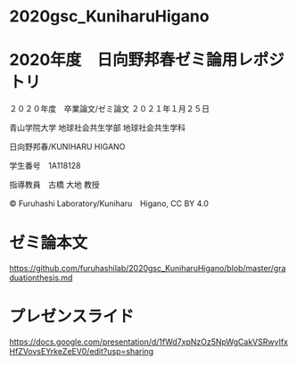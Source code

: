 # 2020gsc_KuniharuHigano

# 2020年度　日向野邦春ゼミ論用レポジトリ


２０２０年度　卒業論文/ゼミ論文  ２０２１年１月２５日

青山学院大学 地球社会共生学部 地球社会共生学科

日向野邦春/KUNIHARU HIGANO

学生番号　1A118128

指導教員　古橋 大地 教授

© Furuhashi Laboratory/Kuniharu　Higano, CC BY 4.0

# ゼミ論本文

https://github.com/furuhashilab/2020gsc_KuniharuHigano/blob/master/graduationthesis.md

# プレゼンスライド
https://docs.google.com/presentation/d/1fWd7xpNzOz5NpWgCakVSRwyIfxHfZVovsEYrkeZeEV0/edit?usp=sharing
